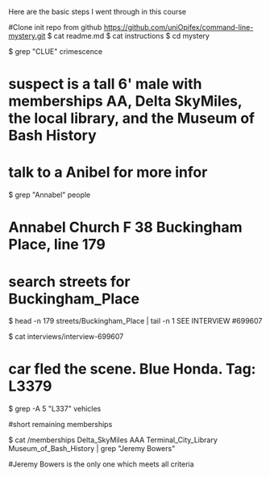 Here are the basic steps I went through in this course



#Clone init repo from github
	https://github.com/uniOpifex/command-line-mystery.git
$ cat readme.md
$ cat instructions
$ cd mystery

$ grep "CLUE" crimescence

# suspect is a tall 6' male with memberships AA, Delta SkyMiles, the local library, and the Museum of Bash History
# talk to a Anibel for more infor

$ grep "Annabel" people
# Annabel Church	F	38	Buckingham Place, line 179

# search streets for Buckingham_Place

$ head -n 179 streets/Buckingham_Place | tail -n 1
SEE INTERVIEW #699607

$ cat interviews/interview-699607
# car fled the scene. Blue Honda. Tag: L337<unknown>9

$  grep -A 5 "L337" vehicles

#short remaining memberships

$  cat /memberships Delta_SkyMiles AAA Terminal_City_Library Museum_of_Bash_History | grep "Jeremy Bowers"

#Jeremy Bowers is the only one which meets all criteria

